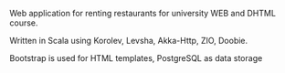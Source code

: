 Web application for renting restaurants for university WEB and DHTML course.

Written in Scala using Korolev, Levsha, Akka-Http, ZIO, Doobie.

Bootstrap is used for HTML templates, PostgreSQL as data storage